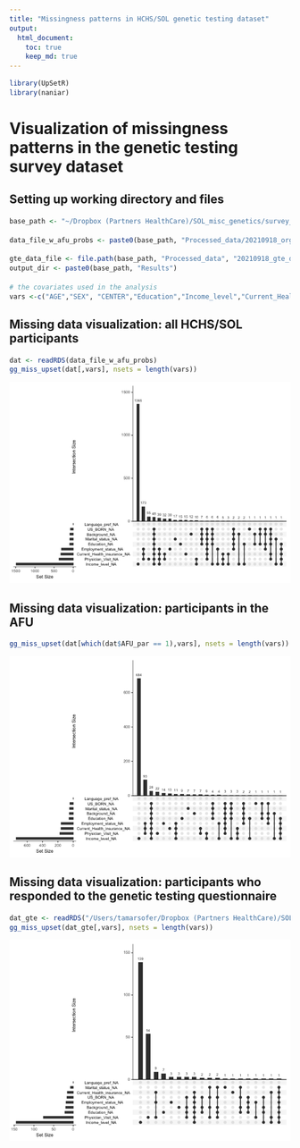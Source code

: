 ```yaml
---
title: "Missingness patterns in HCHS/SOL genetic testing dataset"
output: 
  html_document:
    toc: true
    keep_md: true
---
```




```r
library(UpSetR)
library(naniar)
```

# Visualization of missingness patterns in the genetic testing survey dataset

## Setting up working directory and files

```r
base_path <- "~/Dropbox (Partners HealthCare)/SOL_misc_genetics/survey_gen_test_utilization/20210917_data_code/"

data_file_w_afu_probs <- paste0(base_path, "Processed_data/20210918_organized_visit1_covariates_with_prob_AFU.RData")

gte_data_file <- file.path(base_path, "Processed_data", "20210918_gte_data_set_with_covariates_and_IPW.RData")
output_dir <- paste0(base_path, "Results")

# the covariates used in the analysis
vars <-c("AGE","SEX", "CENTER","Education","Income_level","Current_Health_insurance","Physician_Visit", "Background", "Language_pref", "Marital_status","Employment_status", "US_BORN")
```

## Missing data visualization: all HCHS/SOL participants

```r
dat <- readRDS(data_file_w_afu_probs)
gg_miss_upset(dat[,vars], nsets = length(vars))
```

![](11_20220824_missingness_visualization_files/figure-html/unnamed-chunk-6-1.png)<!-- -->
## Missing data visualization: participants in the AFU

```r
gg_miss_upset(dat[which(dat$AFU_par == 1),vars], nsets = length(vars))
```

![](11_20220824_missingness_visualization_files/figure-html/unnamed-chunk-7-1.png)<!-- -->

## Missing data visualization: participants who responded to the genetic testing questionnaire

```r
dat_gte <- readRDS("/Users/tamarsofer/Dropbox (Partners HealthCare)/SOL_misc_genetics/survey_gen_test_utilization/20210917_data_code/Processed_data/20210918_gte_data_set_with_covariates_and_IPW.RData")
gg_miss_upset(dat_gte[,vars], nsets = length(vars))
```

![](11_20220824_missingness_visualization_files/figure-html/unnamed-chunk-8-1.png)<!-- -->
